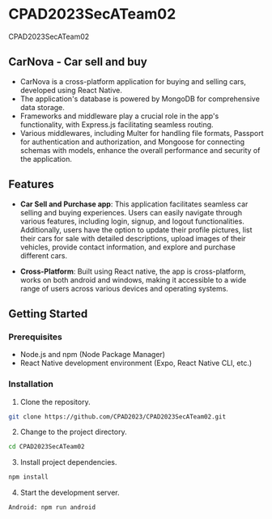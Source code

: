 # CPAD2023SecATeam02
CPAD2023SecATeam02

## CarNova - Car sell and buy

- CarNova is a cross-platform application for buying and selling cars, developed using React Native.
- The application's database is powered by MongoDB for comprehensive data storage. 
-  Frameworks and middleware play a crucial role in the app's functionality, with Express.js facilitating seamless routing. 
- Various middlewares, including Multer for handling file formats, Passport for authentication and authorization, and Mongoose for connecting schemas with models, enhance the overall performance and security of the application.


## Features

- **Car Sell and Purchase app**: This application facilitates seamless car selling and buying experiences. Users can easily navigate through various features, including login, signup, and logout functionalities. Additionally, users have the option to update their profile pictures, list their cars for sale with detailed descriptions, upload images of their vehicles, provide contact information, and explore and purchase different cars.

- **Cross-Platform**: Built using React native, the app is cross-platform, works on both android and windows, making it accessible to a wide range of users across various devices and operating systems.

## Getting Started

### Prerequisites

- Node.js and npm (Node Package Manager)
- React Native development environment (Expo, React Native CLI, etc.)

### Installation

1. Clone the repository.

```bash
git clone https://github.com/CPAD2023/CPAD2023SecATeam02.git
```

2. Change to the project directory.

```bash
cd CPAD2023SecATeam02
```

3. Install project dependencies.

```bash
npm install
```

4. Start the development server.

```bash
Android: npm run android

```

